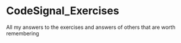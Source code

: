 # CodeSignal_Exercises
All my answers to the exercises and answers of others that are worth remembering
